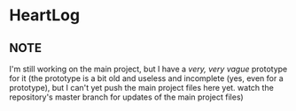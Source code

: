 # HeartLog

## NOTE

I'm still working on the main project, but I have a *very, very vague* prototype for it (the prototype is a bit old and useless and incomplete (yes, even for a prototype), but I can't yet push the main project files here yet. watch the repository's master branch for updates of the main project files)  
